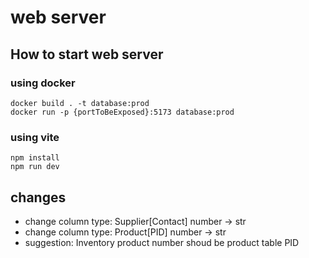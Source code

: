 # web server
## How to start web server
### using docker
    docker build . -t database:prod
    docker run -p {portToBeExposed}:5173 database:prod
### using vite
    npm install
    npm run dev
## changes
* change column type: Supplier[Contact] number -> str
* change column type: Product[PID] number -> str
* suggestion: Inventory product number shoud be product table PID

